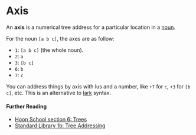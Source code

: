 # Axis

An **axis** is a numerical tree address for a particular location in a [noun](glossary/noun).

For the noun `[a b c]`, the axes are as follow:

- `1`: `[a b c]` (the whole noun).
- `2`: `a`
- `3`: `[b c]`
- `6`: `b`
- `7`: `c`

You can address things by axis with lus and a number, like `+7` for `c`, `+3` for `[b c]`, etc. This is an alternative to [lark](glossary/lark) syntax.

#### Further Reading

- [Hoon School section 6: Trees](courses/hoon-school/G-trees)
- [Standard Library 1b: Tree Addressing](language/hoon/reference/stdlib/1b)
